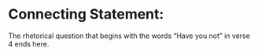 # Connecting Statement:

The rhetorical question that begins with the words “Have you not” in verse 4 ends here.
